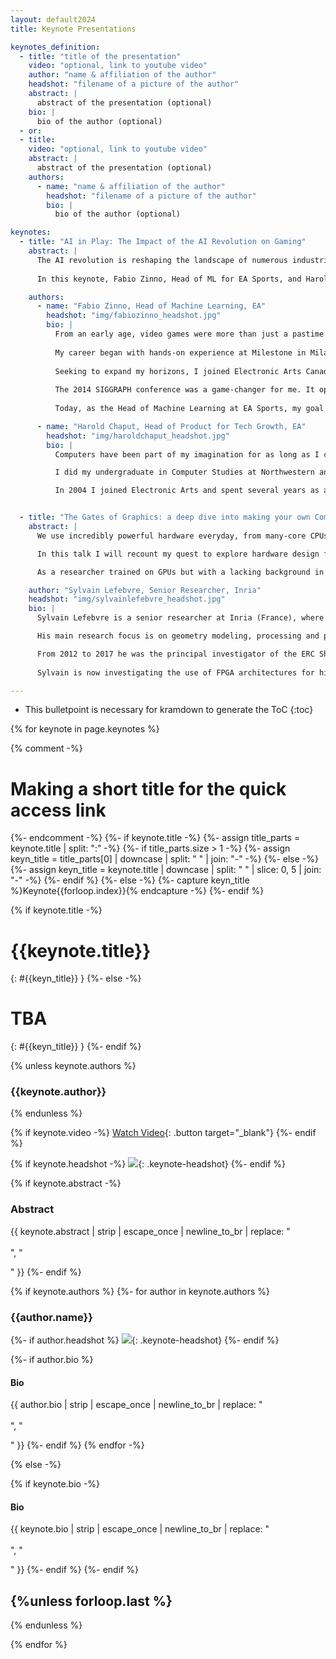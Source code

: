 ```yaml
---
layout: default2024
title: Keynote Presentations

keynotes_definition:
  - title: "title of the presentation"
    video: "optional, link to youtube video"
    author: "name & affiliation of the author"
    headshot: "filename of a picture of the author"
    abstract: |
      abstract of the presentation (optional)
    bio: |
      bio of the author (optional)
  - or:
  - title:
    video: "optional, link to youtube video"
    abstract: |
      abstract of the presentation (optional)
    authors:
      - name: "name & affiliation of the author"
        headshot: "filename of a picture of the author"
        bio: |
          bio of the author (optional)

keynotes:
  - title: "AI in Play: The Impact of the AI Revolution on Gaming"
    abstract: |
      The AI revolution is reshaping the landscape of numerous industries with groundbreaking technologies like ChatGPT, Midjourney, and others at the forefront. These innovations are not only technological breakthroughs; they are fundamentally altering how we develop and interact with tech, including video games.
      
      In this keynote, Fabio Zinno, Head of ML for EA Sports, and Harold Chaput, Head of Product for EA Tech Growth & SEED, will unpack the implications of these advancements for the gaming industry. We will explore the immediate impact and long-term potential of AI in gaming, highlighting the significance of recent breakthroughs for game development and player engagement. Our presentation will outline the exciting opportunities these technologies unlock, providing actionable insights into how they are poised to propel the industry forward. Join us as we discuss the transformative role of AI in gaming today and envision its future trajectory in revolutionizing digital entertainment.

    authors:
      - name: "Fabio Zinno, Head of Machine Learning, EA"
        headshot: "img/fabiozinno_headshot.jpg"
        bio: |
          From an early age, video games were more than just a pastime for me - they were a window into other worlds, and the complex systems that drove them fascinated me. This curiosity led me to pursue a Master Degree in Computer Science in Milan, hoping to one day become a professional game developer.
          
          My career began with hands-on experience at Milestone in Milan, where I honed my skills developing racing games, one of my favorite genres since the epic Revs by Geoff Crammond. 
          
          Seeking to expand my horizons, I joined Electronic Arts Canada, where I delved deeper into the mechanics of gaming, focusing on character animation and physics.
          
          The 2014 SIGGRAPH conference was a game-changer for me. It opened my eyes to the untapped potential of machine learning in game development. This wasn't just an evolution; it was a revolution waiting to happen.
          
          Today, as the Head of Machine Learning at EA Sports, my goal is to harness these advanced technologies within game development, aiming to create better workflows and push the boundaries of realism and player engagement.

      - name: "Harold Chaput, Head of Product for Tech Growth, EA"
        headshot: "img/haroldchaput_headshot.jpg"
        bio: |
          Computers have been part of my imagination for as long as I can remember. I spent many a Summer day at the local Radio Shack teaching myself to program by copying code from Byte magazine. I would haunt computer stores through high school and played every game I could get my hands on.

          I did my undergraduate in Computer Studies at Northwestern and worked at an educational software company building, among other things, a simulated retail MMO to teach economics to high school students. I got my PhD in Computer Sciences from UT Austin studying neural models of infant cognitive development and their application to mobile robot control.

          In 2004 I joined Electronic Arts and spent several years as a software engineer, then as Technical Director for FIFA Gameplay, World Cup 2010 South Africa, FIFA Ultimate Team Server Dev, and Mass Effect: Andromeda. In 2017 I joined and then led AILab, an AI research team, which merged last year with the SEED to become part of EA’s central Tech Growth Strategy team. As the Head of Product for Tech Growth, I’m merging my two passions — AI and video games — to bring about the next generation of digital entertainment.


  - title: "The Gates of Graphics: a deep dive into making your own Computer Graphics hardware"
    abstract: |
      We use incredibly powerful hardware everyday, from many-core CPUs to GPUs of extreme performance. This has created unprecedented and exciting opportunities, but the increase in complexity inside our computers has become hard to grasp. This makes it difficult to understand, to explain and to experiment with the hardware that lies between our code and the pixels on our screen.

      In this talk I will recount my quest to explore hardware design for Computer Graphics, using inexpensive FPGAs and modern open-source tools. Through strange examples and uncanny architectures, we will see how little it takes, in fact, to do interesting graphics effects and design your own specialized hardware. We will discuss whether and when this can make sense nowadays.

      As a researcher trained on GPUs but with a lacking background in hardware design, I'll share what I learned, what I was able to make, the mistakes and surprises I faced, the great community I met along the way, and what this can mean for us as Computer Graphics enthusiasts and researchers.

    author: "Sylvain Lefebvre, Senior Researcher, Inria"
    headshot: "img/sylvainlefebvre_headshot.jpg"
    bio: |
      Sylvain Lefebvre is a senior researcher at Inria (France), where he leads the MFX team.

      His main research focus is on geometry modeling, processing and procedural synthesis in the context of additive manufacturing, most often targeting GPU algorithms. Sylvain received the EUROGRAPHICS Young Researcher Award in 2010.

      From 2012 to 2017 he was the principal investigator of the ERC ShapeForge (StG) and IceXL (PoC) projects. He created and is the lead developer of the IceSL software for additive manufacturing.
      
      Sylvain is now investigating the use of FPGA architectures for his research, for education and for fun. He develops the Silice language for this purpose.

---
```


* This bulletpoint is necessary for kramdown to generate the ToC
{:toc}


{% for keynote in page.keynotes %}

{% comment -%}
# Making a short title for the quick access link
{%- endcomment -%}
{%- if keynote.title -%}
  {%- assign title_parts = keynote.title | split: ":" -%}
  {%- if title_parts.size > 1 -%}
    {%- assign keyn_title = title_parts[0] | downcase | split: " " | join: "-" -%}
  {%- else -%}
    {%- assign keyn_title = keynote.title | downcase | split: " " | slice: 0, 5 | join: "-" -%}
  {%- endif %}
{%- else -%}
  {%- capture keyn_title %}Keynote{{forloop.index}}{% endcapture -%}
{%- endif %}


{% if keynote.title -%}
# {{keynote.title}}
{: #{{keyn_title}} }
{%- else -%}
# TBA
{: #{{keyn_title}} }
{%- endif %}

{% unless keynote.authors %}
### {{keynote.author}}
{% endunless %}

{% if keynote.video -%}
[Watch Video]({{keynote.video}}){: .button target="_blank"}
{%- endif %}

{% if keynote.headshot -%}
![]({{keynote.headshot}}){: .keynote-headshot}
{%- endif %}

{% if keynote.abstract -%}
### Abstract
{{ keynote.abstract | strip | escape_once | newline_to_br | replace: "<br />
<br />
", "

" }}
{%- endif %}


{% if keynote.authors %}
  {%- for author in keynote.authors %}
### {{author.name}}
  {%- if author.headshot %}
![]({{author.headshot}}){: .keynote-headshot}
  {%- endif %}

  {%- if author.bio %}
#### Bio
{{ author.bio | strip | escape_once | newline_to_br | replace: "<br />
<br />
", "

" }}
  {%- endif %}
  {% endfor -%}

{% else -%}

  {% if keynote.bio -%}
#### Bio
{{ keynote.bio | strip | escape_once | newline_to_br | replace: "<br />
<br />
", "

" }}
  {%- endif %}
{%- endif %}

{%unless forloop.last %}
---
{% endunless %}

{% endfor %}
